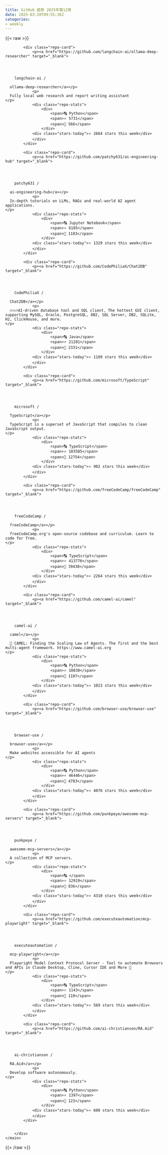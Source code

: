 ```yaml
---
title: GitHub 趋势 2025年第12周
date: 2025-03-20T09:55:36Z
categories:
- weekly
---
```

<link rel="stylesheet" href="/public/css/trending.css">
{{< raw >}}
	<main class="container">
        <div class="repo-list" id="repoList">

	
			<div class="repo-card">
				<p><a href="https://github.com/langchain-ai/ollama-deep-researcher" target="_blank">
    


      
        langchain-ai /

      ollama-deep-researcher</a></p>
				<p>
      Fully local web research and report writing assistant
    </p>
				<div class="repo-stats">
					<div>
						<span>🔠 Python</span>
						<span>⭐ 5731</span>
						<span>🔱 566</span>
					</div>
				<div class="stars-today">⭐ 2664 stars this week</div>
				</div>
			</div>
	
			<div class="repo-card">
				<p><a href="https://github.com/patchy631/ai-engineering-hub" target="_blank">
    


      
        patchy631 /

      ai-engineering-hub</a></p>
				<p>
      In-depth tutorials on LLMs, RAGs and real-world AI agent applications.
    </p>
				<div class="repo-stats">
					<div>
						<span>🔠 Jupyter Notebook</span>
						<span>⭐ 6185</span>
						<span>🔱 1103</span>
					</div>
				<div class="stars-today">⭐ 1329 stars this week</div>
				</div>
			</div>
	
			<div class="repo-card">
				<p><a href="https://github.com/CodePhiliaX/Chat2DB" target="_blank">
    


      
        CodePhiliaX /

      Chat2DB</a></p>
				<p>
      🔥🔥🔥AI-driven database tool and SQL client, The hottest GUI client, supporting MySQL, Oracle, PostgreSQL, DB2, SQL Server, DB2, SQLite, H2, ClickHouse, and more.
    </p>
				<div class="repo-stats">
					<div>
						<span>🔠 Java</span>
						<span>⭐ 21201</span>
						<span>🔱 2331</span>
					</div>
				<div class="stars-today">⭐ 1189 stars this week</div>
				</div>
			</div>
	
			<div class="repo-card">
				<p><a href="https://github.com/microsoft/TypeScript" target="_blank">
    


      
        microsoft /

      TypeScript</a></p>
				<p>
      TypeScript is a superset of JavaScript that compiles to clean JavaScript output.
    </p>
				<div class="repo-stats">
					<div>
						<span>🔠 TypeScript</span>
						<span>⭐ 103585</span>
						<span>🔱 12754</span>
					</div>
				<div class="stars-today">⭐ 902 stars this week</div>
				</div>
			</div>
	
			<div class="repo-card">
				<p><a href="https://github.com/freeCodeCamp/freeCodeCamp" target="_blank">
    


      
        freeCodeCamp /

      freeCodeCamp</a></p>
				<p>
      freeCodeCamp.org's open-source codebase and curriculum. Learn to code for free.
    </p>
				<div class="repo-stats">
					<div>
						<span>🔠 TypeScript</span>
						<span>⭐ 413776</span>
						<span>🔱 39438</span>
					</div>
				<div class="stars-today">⭐ 2264 stars this week</div>
				</div>
			</div>
	
			<div class="repo-card">
				<p><a href="https://github.com/camel-ai/camel" target="_blank">
    


      
        camel-ai /

      camel</a></p>
				<p>
      🐫 CAMEL: Finding the Scaling Law of Agents. The first and the best multi-agent framework. https://www.camel-ai.org
    </p>
				<div class="repo-stats">
					<div>
						<span>🔠 Python</span>
						<span>⭐ 10830</span>
						<span>🔱 1107</span>
					</div>
				<div class="stars-today">⭐ 1023 stars this week</div>
				</div>
			</div>
	
			<div class="repo-card">
				<p><a href="https://github.com/browser-use/browser-use" target="_blank">
    


      
        browser-use /

      browser-use</a></p>
				<p>
      Make websites accessible for AI agents
    </p>
				<div class="repo-stats">
					<div>
						<span>🔠 Python</span>
						<span>⭐ 46446</span>
						<span>🔱 4783</span>
					</div>
				<div class="stars-today">⭐ 4076 stars this week</div>
				</div>
			</div>
	
			<div class="repo-card">
				<p><a href="https://github.com/punkpeye/awesome-mcp-servers" target="_blank">
    


      
        punkpeye /

      awesome-mcp-servers</a></p>
				<p>
      A collection of MCP servers.
    </p>
				<div class="repo-stats">
					<div>
						<span>🔠 </span>
						<span>⭐ 12919</span>
						<span>🔱 836</span>
					</div>
				<div class="stars-today">⭐ 4310 stars this week</div>
				</div>
			</div>
	
			<div class="repo-card">
				<p><a href="https://github.com/executeautomation/mcp-playwright" target="_blank">
    


      
        executeautomation /

      mcp-playwright</a></p>
				<p>
      Playwright Model Context Protocol Server - Tool to automate Browsers and APIs in Claude Desktop, Cline, Cursor IDE and More 🔌
    </p>
				<div class="repo-stats">
					<div>
						<span>🔠 TypeScript</span>
						<span>⭐ 1143</span>
						<span>🔱 110</span>
					</div>
				<div class="stars-today">⭐ 569 stars this week</div>
				</div>
			</div>
	
			<div class="repo-card">
				<p><a href="https://github.com/ai-christianson/RA.Aid" target="_blank">
    


      
        ai-christianson /

      RA.Aid</a></p>
				<p>
      Develop software autonomously.
    </p>
				<div class="repo-stats">
					<div>
						<span>🔠 Python</span>
						<span>⭐ 1397</span>
						<span>🔱 123</span>
					</div>
				<div class="stars-today">⭐ 600 stars this week</div>
				</div>
			</div>
	

		</div>
    </main>
{{< /raw >}}
